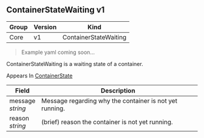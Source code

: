 ## ContainerStateWaiting v1

Group        | Version     | Kind
------------ | ---------- | -----------
Core | v1 | ContainerStateWaiting

> Example yaml coming soon...



ContainerStateWaiting is a waiting state of a container.

<aside class="notice">
Appears In  <a href="#containerstate-v1">ContainerState</a> </aside>

Field        | Description
------------ | -----------
message <br /> *string* | Message regarding why the container is not yet running.
reason <br /> *string* | (brief) reason the container is not yet running.

